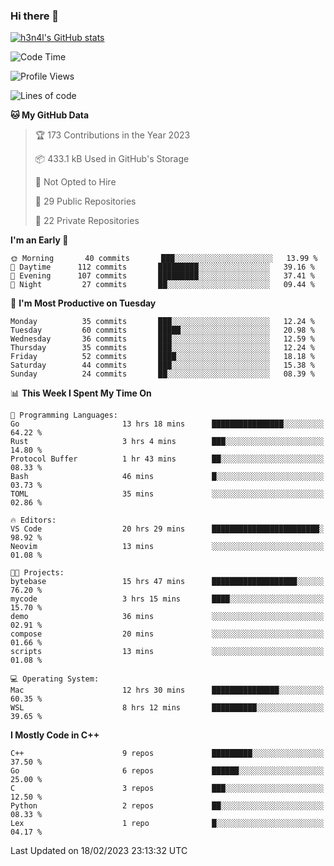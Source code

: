 ### Hi there 👋

[![h3n4l's GitHub stats](https://github-readme-stats.vercel.app/api?username=h3n4l&count_private=true&show_icons=true&theme=radical)](https://github.com/h3n4l/github-readme-stats)

<!--START_SECTION:waka-->
![Code Time](http://img.shields.io/badge/Code%20Time-950%20hrs%203%20mins-blue)

![Profile Views](http://img.shields.io/badge/Profile%20Views-1-blue)

![Lines of code](https://img.shields.io/badge/From%20Hello%20World%20I%27ve%20Written-887%20Thousand%20lines%20of%20code-blue)

**🐱 My GitHub Data** 

> 🏆 173 Contributions in the Year 2023
 > 
> 📦 433.1 kB Used in GitHub's Storage 
 > 
> 🚫 Not Opted to Hire
 > 
> 📜 29 Public Repositories 
 > 
> 🔑 22 Private Repositories  
 > 
**I'm an Early 🐤** 

```text
🌞 Morning       40 commits       ███░░░░░░░░░░░░░░░░░░░░░░   13.99 % 
🌆 Daytime      112 commits       █████████░░░░░░░░░░░░░░░░   39.16 % 
🌃 Evening      107 commits       █████████░░░░░░░░░░░░░░░░   37.41 % 
🌙 Night         27 commits       ██░░░░░░░░░░░░░░░░░░░░░░░   09.44 % 

```
📅 **I'm Most Productive on Tuesday** 

```text
Monday          35 commits       ███░░░░░░░░░░░░░░░░░░░░░░   12.24 % 
Tuesday         60 commits       █████░░░░░░░░░░░░░░░░░░░░   20.98 % 
Wednesday       36 commits       ███░░░░░░░░░░░░░░░░░░░░░░   12.59 % 
Thursday        35 commits       ███░░░░░░░░░░░░░░░░░░░░░░   12.24 % 
Friday          52 commits       ████░░░░░░░░░░░░░░░░░░░░░   18.18 % 
Saturday        44 commits       ███░░░░░░░░░░░░░░░░░░░░░░   15.38 % 
Sunday          24 commits       ██░░░░░░░░░░░░░░░░░░░░░░░   08.39 % 

```


📊 **This Week I Spent My Time On** 

```text
💬 Programming Languages: 
Go                       13 hrs 18 mins      ████████████████░░░░░░░░░   64.22 % 
Rust                     3 hrs 4 mins        ███░░░░░░░░░░░░░░░░░░░░░░   14.80 % 
Protocol Buffer          1 hr 43 mins        ██░░░░░░░░░░░░░░░░░░░░░░░   08.33 % 
Bash                     46 mins             █░░░░░░░░░░░░░░░░░░░░░░░░   03.73 % 
TOML                     35 mins             ░░░░░░░░░░░░░░░░░░░░░░░░░   02.86 % 

🔥 Editors: 
VS Code                  20 hrs 29 mins      ████████████████████████░   98.92 % 
Neovim                   13 mins             ░░░░░░░░░░░░░░░░░░░░░░░░░   01.08 % 

🐱‍💻 Projects: 
bytebase                 15 hrs 47 mins      ███████████████████░░░░░░   76.20 % 
mycode                   3 hrs 15 mins       ████░░░░░░░░░░░░░░░░░░░░░   15.70 % 
demo                     36 mins             ░░░░░░░░░░░░░░░░░░░░░░░░░   02.91 % 
compose                  20 mins             ░░░░░░░░░░░░░░░░░░░░░░░░░   01.66 % 
scripts                  13 mins             ░░░░░░░░░░░░░░░░░░░░░░░░░   01.08 % 

💻 Operating System: 
Mac                      12 hrs 30 mins      ███████████████░░░░░░░░░░   60.35 % 
WSL                      8 hrs 12 mins       ██████████░░░░░░░░░░░░░░░   39.65 % 

```

**I Mostly Code in C++** 

```text
C++                      9 repos             █████████░░░░░░░░░░░░░░░░   37.50 % 
Go                       6 repos             ██████░░░░░░░░░░░░░░░░░░░   25.00 % 
C                        3 repos             ███░░░░░░░░░░░░░░░░░░░░░░   12.50 % 
Python                   2 repos             ██░░░░░░░░░░░░░░░░░░░░░░░   08.33 % 
Lex                      1 repo              █░░░░░░░░░░░░░░░░░░░░░░░░   04.17 % 

```



 Last Updated on 18/02/2023 23:13:32 UTC
<!--END_SECTION:waka-->

